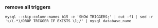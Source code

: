 ### remove all triggers
```
mysql --skip-column-names b15 -e 'SHOW TRIGGERS;' | cut -f1 | sed -r 's/(.*)/DROP TRIGGER IF EXISTS \1;/' | mysql database_name
```